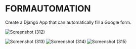 # FORMAUTOMATION
Create a Django App that can automatically fill a Google form.

![Screenshot (312)](https://github.com/user-attachments/assets/8bfd3815-7b6d-4be4-a829-e69f9972f244)

![Screenshot (313)](https://github.com/user-attachments/assets/92e582d0-bfd8-4861-9053-a1c53d0ae340)
![Screenshot (314)](https://github.com/user-attachments/assets/407373f5-b4cb-4a3f-89c3-95210e6f933f)
![Screenshot (315)](https://github.com/user-attachments/assets/82c0208c-e8f4-4ffa-8fe1-675e88ce683f)
